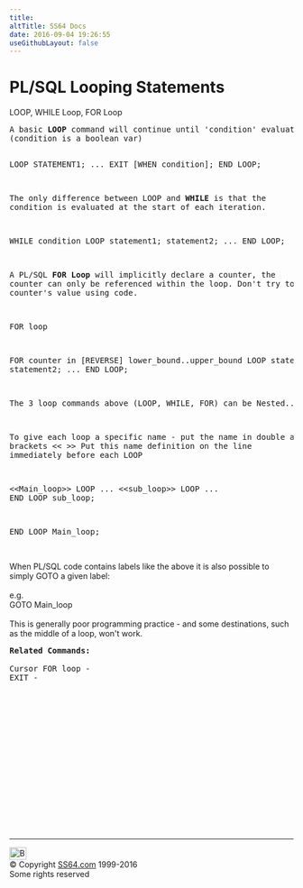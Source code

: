 ```yaml
---
title:
altTitle: SS64 Docs
date: 2016-09-04 19:26:55
useGithubLayout: false
---
```

<!-- #BeginLibraryItem "/Library/head_orapl.lbi" --><!-- #EndLibraryItem --><h1>PL/SQL Looping Statements </h1> 
<p>LOOP, WHILE Loop, FOR Loop</p>
<pre>A basic <b>LOOP</b> command will continue until 'condition' evaluates to true
(condition is a boolean var)

LOOP
   STATEMENT1;
   ...
   EXIT [WHEN condition];
END LOOP;

The only difference between LOOP and <b>WHILE</b> is that the
condition is evaluated at the start of each iteration.

WHILE condition LOOP
   statement1;
   statement2;
...
END LOOP;

A PL/SQL <b>FOR Loop</b> will implicitly declare a counter,
the counter can only be referenced within the loop. 
Don't try to change the counter's value using code.

FOR loop

FOR counter in [REVERSE]
   lower_bound..upper_bound LOOP
   statement1;
   statement2;
...
END LOOP;


The 3 loop commands above (LOOP, WHILE, FOR) can be Nested...

To give each loop a specific name - put the name in double
angle brackets &lt;&lt; &gt;&gt;
Put this name definition on the line immediately before each LOOP 

&lt;&lt;Main_loop&gt;&gt;
LOOP
...
   &lt;&lt;sub_loop&gt;&gt;
   LOOP
   ...
   END LOOP sub_loop;

END LOOP Main_loop;</pre>
<p><span class="body"><br>
  When PL/SQL code contains labels like the above it is also possible to simply 
  GOTO a given label:<br>
  <br>
  e.g. <br>
  GOTO Main_loop<b><br>
  </b><br>
  This is generally poor programming practice - and some destinations, such as 
  the middle of a loop, won't work.<b><br>
  </b></span></p>
<pre><span class="body"><b>Related Commands:<br></b><br>Cursor FOR loop - 
EXIT - 
</span></pre><!-- #BeginLibraryItem "/Library/foot_ora.lbi" --><p>
<!-- oracle-footer -->
<ins class="adsbygoogle" style="display:inline-block;width:300px;height:250px" data-ad-client="ca-pub-6140977852749469" data-ad-slot="4275490898"></ins>
<script>
(adsbygoogle = window.adsbygoogle || []).push({});
</script></p>
<hr>
<div id="bl" class="footer"><a href="loops.html#"><img src="../images/top.png" width="30" height="22" alt="Back to the Top"></a></div>
<div id="br" class="footer, tagline">© Copyright <a href="http://ss64.com/">SS64.com</a> 1999-2016<br>
Some rights reserved</div><!-- #EndLibraryItem -->

